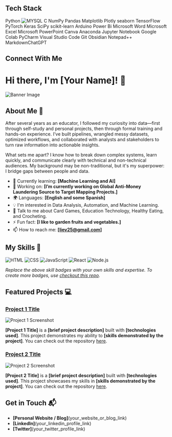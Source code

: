 ## Tech Stack
Python 
![MYSQL]("")
C NumPy Pandas Matplotlib Plotly seaborn TensorFlow PyTorch Keras SciPy scikit-learn Arduino Power Bi Microsoft Word Microsoft Excel Microsoft PowerPoint Canva Anaconda Jupyter Notebook Google Colab PyCharm Visual Studio Code Git Obsidian Notepad++ MarkdownChatGPT

## Connect With Me

# Hi there, I'm [Your Name]! 👋

![Banner Image](your_banner_image_url_here)

## About Me 🚀

After several years as an educator, I followed my curiosity into data—first through self-study and personal projects, then through formal training and hands-on experience. I’ve built pipelines, wrangled messy datasets, optimized workflows, and collaborated with analysts and stakeholders to turn raw information into actionable insights.

What sets me apart? I know how to break down complex systems, learn quickly, and communicate clearly with technical and non-technical audiences. My background may be non-traditional, but it's my superpower: I bridge gaps between people and data.

- 🌱 Currently learning: **[Machine Learning and AI]**
- 🔭 Working on: **[I’m currently working on Global Anti-Money Laundering Source to Target Mapping Projects.]**
- 🌍 Languages: **[English and some Spanish]**
- 💡 I'm interested in Data Analysis, Automation, and Machine Learning.
- 💬 Talk to me about Card Games, Education Technology, Healthy Eating, and Crocheting.
- ⚡ Fun fact: **[I like to garden fruits and vegetables.]**
- 📫 How to reach me: **[liev25@gmail.com]**

## My Skills 🧠

![HTML](https://img.shields.io/badge/-HTML-E34F26?style=flat-square&logo=html5&logoColor=white)
![CSS](https://img.shields.io/badge/-CSS-1572B6?style=flat-square&logo=css3&logoColor=white)
![JavaScript](https://img.shields.io/badge/-JavaScript-F7DF1E?style=flat-square&logo=javascript&logoColor=black)
![React](https://img.shields.io/badge/-React-61DAFB?style=flat-square&logo=react&logoColor=black)
![Node.js](https://img.shields.io/badge/-Node.js-339933?style=flat-square&logo=node.js&logoColor=white)

*Replace the above skill badges with your own skills and expertise. To create more badges, use [checkout this repo](https://github.com/alexandresanlim/Badges4-README.md-Profile).*

## Featured Projects 💻

### [Project 1 Title](project_1_link)

![Project 1 Screenshot](project_1_screenshot_url)

**[Project 1 Title]** is a **[brief project description]** built with **[technologies used]**. This project demonstrates my ability to **[skills demonstrated by the project]**. You can check out the repository [here](project_1_repository_link).

### [Project 2 Title](project_2_link)

![Project 2 Screenshot](project_2_screenshot_url)

**[Project 2 Title]** is a **[brief project description]** built with **[technologies used]**. This project showcases my skills in **[skills demonstrated by the project]**. You can check out the repository [here](project_2_repository_link).

## Get in Touch 📬

- **[Personal Website / Blog]**(your_website_or_blog_link)
- **[LinkedIn]**(your_linkedin_profile_link)
- **[Twitter]**(your_twitter_profile_link)




